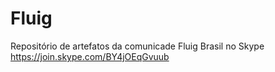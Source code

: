 # Fluig
Repositório de artefatos da comunicade Fluig Brasil no Skype
https://join.skype.com/BY4jOEqGvuub

